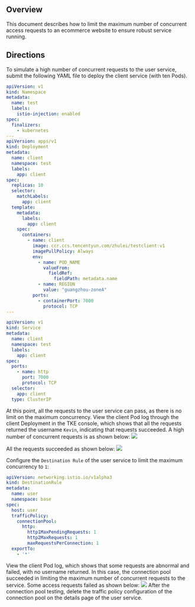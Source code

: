 
## Overview
 This document describes how to limit the maximum number of concurrent access requests to an ecommerce website to ensure robust service running.

## Directions
To simulate a high number of concurrent requests to the user service, submit the following YAML file to deploy the client service (with ten Pods).

```yaml
apiVersion: v1
kind: Namespace
metadata:
  name: test
  labels:
    istio-injection: enabled
spec:
  finalizers:
    - kubernetes
---
apiVersion: apps/v1
kind: Deployment
metadata:
  name: client
  namespace: test
  labels:
    app: client
spec:
  replicas: 10
  selector:
    matchLabels:
      app: client
  template:
    metadata:
      labels:
        app: client
    spec:
      containers:
        - name: client
          image: ccr.ccs.tencentyun.com/zhulei/testclient:v1
          imagePullPolicy: Always
          env:
            - name: POD_NAME
              valueFrom:
                fieldRef:
                  fieldPath: metadata.name
            - name: REGION
              value: "guangzhou-zoneA"
          ports:
            - containerPort: 7000
              protocol: TCP
---

apiVersion: v1
kind: Service
metadata:
  name: client
  namespace: test
  labels:
    app: client
spec:
  ports:
    - name: http
      port: 7000
      protocol: TCP
  selector:
    app: client
  type: ClusterIP
```

At this point, all the requests to the user service can pass, as there is no limit on the maximum concurrency. View the client Pod log through the client Deployment in the TKE console, which shows that all the requests returned the username `Kevin`, indicating that requests succeeded.
A high number of concurrent requests is as shown below:
![](https://qcloudimg.tencent-cloud.cn/raw/4fc17d6c0c8db8507e08b37f6d8d5f7a.svg)

All the requests succeeded as shown below:
![](https://qcloudimg.tencent-cloud.cn/raw/ad38ecf719a315b031c359a8c568b05c.png)


Configure the `Destination Rule` of the user service to limit the maximum concurrency to `1`:

```yaml
apiVersion: networking.istio.io/v1alpha3
kind: DestinationRule
metadata:
  name: user
  namespace: base
spec:
  host: user
  trafficPolicy:
    connectionPool:
      http:
        http1MaxPendingRequests: 1
        http2MaxRequests: 1
        maxRequestsPerConnection: 1
  exportTo:
    - '*'
```

View the client Pod log, which shows that some requests are abnormal and failed, with no username returned. In this case, the connection pool succeeded in limiting the maximum number of concurrent requests to the service.
Some access requests failed as shown below:
![](https://qcloudimg.tencent-cloud.cn/raw/ab3bbfbebdfec1e3c211a5fbdfd7918b.png)
After the connection pool testing, delete the traffic policy configuration of the connection pool on the details page of the user service.
